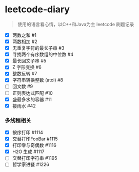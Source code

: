 # leetcode-diary
> 使用的语言看心情，以C++和Java为主
leetcode 刷题记录

- [x] 两数之和 #1
- [x] 两数相加 #2
- [x] 无重复字符的最长子串 #3    
- [x] 寻找两个有序数组的中位数 #4
- [x] 最长回文子串 #5
- [x] Z 字形变换 #6
- [x] 整数反转 #7
- [x] 字符串转换整数 (atoi) #8   
- [ ] 回文数 #9 
- [ ] 正则表达式匹配 #10    
- [x] 盛最多水的容器 #11
- [x] 接雨水 #42

### 多线程相关
- [x] 按序打印 #1114
- [x] 交替打印FooBar #1115 
- [x] 打印零与奇偶数 #1116
- [x] H2O 生成 #1117  
- [ ] 交替打印字符串 #1195
- [ ] 哲学家进餐 #1226